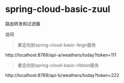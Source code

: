 # spring-cloud-basic-zuul

路由转发和过滤器

访问

> 重定向到spring-cloud-basic-feign服务

http://localhost:8769/api-a/weathers/today?token=111


> 重定向到spring-cloud-basic-ribbon服务

http://localhost:8769/api-b/weathers/today?token=222
